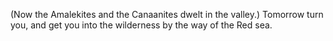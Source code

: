 (Now the Amalekites and the Canaanites dwelt in the valley.) Tomorrow turn you, and get you into the wilderness by the way of the Red sea.
